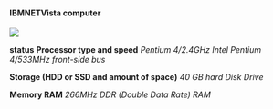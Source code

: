 #### IBMNETVista computer
![](https://qph.cf2.quoracdn.net/main-qimg-9faeb2115a5a61f1b43d6b349de4b349) 

**status**
**Processor type and speed** 
*Pentium 4/2.4GHz*
*Intel Pentium 4/533MHz front-side bus*

**Storage (HDD or SSD and amount of space)** 
*40 GB hard Disk Drive*

**Memory RAM**
*266MHz DDR (Double Data Rate) RAM* 


